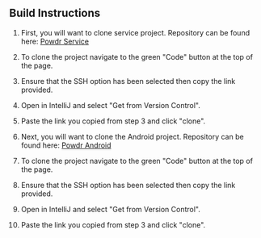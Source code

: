 ## Build Instructions

1. First, you will want to clone service project. 
Repository can be found here: [Powdr Service](https://github.com/powdr-ddc/powdr-service)

2. To clone the project navigate to the green "Code" button at the top of the page.

3. Ensure that the SSH option has been selected then copy the link provided.

4. Open in IntelliJ and select "Get from Version Control".

5. Paste the link you copied from step 3 and click "clone".

6. Next, you will want to clone the Android project.
Repository can be found here: [Powdr Android](https://github.com/powdr-ddc/powdr)

7. To clone the project navigate to the green "Code" button at the top of the page.
   
8. Ensure that the SSH option has been selected then copy the link provided.
   
9. Open in IntelliJ and select "Get from Version Control".
   
10. Paste the link you copied from step 3 and click "clone".


 